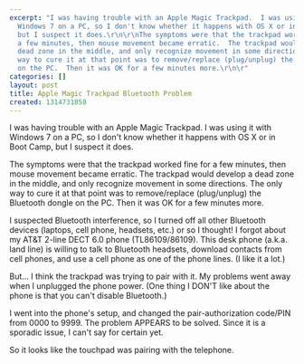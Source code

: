```yaml
---
excerpt: "I was having trouble with an Apple Magic Trackpad.  I was using it with
  Windows 7 on a PC, so I don't know whether it happens with OS X or in Boot Camp,
  but I suspect it does.\r\n\r\nThe symptoms were that the trackpad worked fine for
  a few minutes, then mouse movement became erratic.  The trackpad would develop a
  dead zone in the middle, and only recognize movement in some directions.  The only
  way to cure it at that point was to remove/replace (plug/unplug) the Bluetooth dongle
  on the PC.  Then it was OK for a few minutes more.\r\n\r"
categories: []
layout: post
title: Apple Magic Trackpad Bluetooth Problem
created: 1314731858
---
```

I was having trouble with an Apple Magic Trackpad.  I was using it with Windows 7 on a PC, so I don't know whether it happens with OS X or in Boot Camp, but I suspect it does.

The symptoms were that the trackpad worked fine for a few minutes, then mouse movement became erratic.  The trackpad would develop a dead zone in the middle, and only recognize movement in some directions.  The only way to cure it at that point was to remove/replace (plug/unplug) the Bluetooth dongle on the PC.  Then it was OK for a few minutes more.

I suspected Bluetooth interference, so I turned off all other Bluetooth devices (laptops, cell phone, headsets, etc.)  or so I thought!  I forgot about my AT&T 2-line DECT 6.0 phone (TL86109/86109).  This desk phone (a.k.a. land line) is willing to talk to Bluetooth headsets, download contacts from cell phones, and use a cell phone as one of the phone lines.  (I like it a lot.)

But... I think the trackpad was trying to pair with it.  My problems went away when I unplugged the phone power.  (One thing I DON'T like about the phone is that you can't disable Bluetooth.)

I went into the phone's setup, and changed the pair-authorization code/PIN from 0000 to 9999.  The problem APPEARS to be solved.  Since it is a sporadic issue, I can't say for certain yet.

So it looks like the touchpad was pairing with the telephone. 

